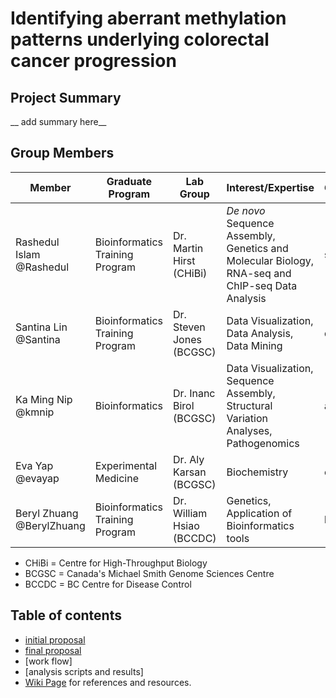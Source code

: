 # Identifying aberrant methylation patterns underlying colorectal cancer progression
## Project Summary 
__ add summary here__

## Group Members

Member	| Graduate Program |	Lab Group | Interest/Expertise | Gemstone |
------------- | -------------|------------- |------------- |------------- |
Rashedul Islam @Rashedul	|Bioinformatics Training Program| Dr. Martin Hirst (CHiBi) | *De novo* Sequence Assembly, Genetics and Molecular Biology, RNA-seq and ChIP-seq Data  Analysis | sapphire |
Santina Lin @Santina  |Bioinformatics Training Program| Dr. Steven Jones (BCGSC) | Data Visualization, Data Analysis, Data Mining  |	quartz |
Ka Ming Nip @kmnip	|Bioinformatics| Dr. Inanc Birol (BCGSC) | Data Visualization, Sequence Assembly, Structural Variation Analyses, Pathogenomics| amethyst |
Eva Yap	@evayap|Experimental Medicine|	Dr. Aly Karsan (BCGSC) | Biochemistry | emerald |
Beryl Zhuang @BerylZhuang	|Bioinformatics Training Program| Dr. William Hsiao (BCCDC) | Genetics, Application of Bioinformatics tools |	beryl |
- CHiBi = Centre for High-Throughput Biology
- BCGSC = Canada's Michael Smith Genome Sciences Centre		
- BCCDC = BC Centre for Disease Control

## Table of contents
- [initial proposal](https://github.com/STAT540-UBC/yy_team01_colorectal-cancer_STAT540_2015/blob/master/initial_project_summary.md)
- [final proposal](https://github.com/STAT540-UBC/yy_team01_colorectal-cancer_STAT540_2015/blob/master/Group_proposal.md)
- [work flow]
- [analysis scripts and results]
- [Wiki Page](https://github.com/STAT540-UBC/yy_team01_colorectal-cancer_STAT540_2015/wiki) for references and resources.

